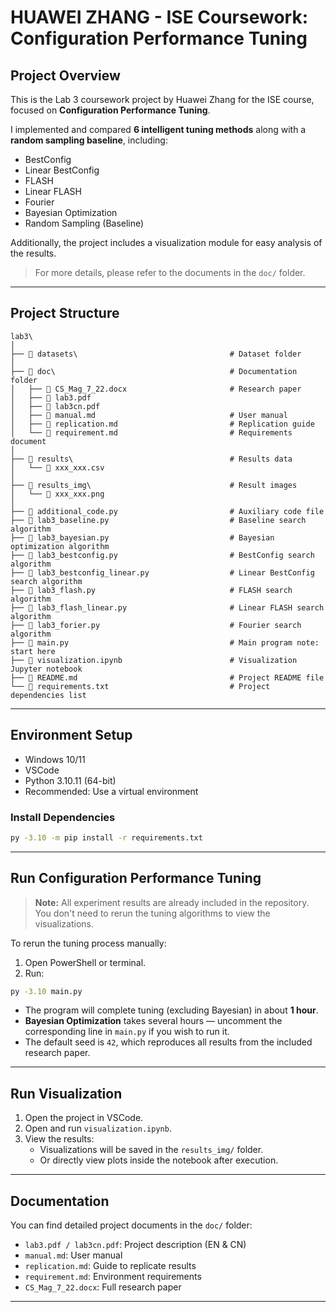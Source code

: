 

#  HUAWEI ZHANG - ISE Coursework: Configuration Performance Tuning

## Project Overview

This is the Lab 3 coursework project by Huawei Zhang for the ISE course, focused on **Configuration Performance Tuning**.

I implemented and compared **6 intelligent tuning methods** along with a **random sampling baseline**, including:

- BestConfig  
- Linear BestConfig  
- FLASH  
- Linear FLASH  
- Fourier  
- Bayesian Optimization  
- Random Sampling (Baseline)

Additionally, the project includes a visualization module for easy analysis of the results.

>  For more details, please refer to the documents in the `doc/` folder.

---

## Project Structure

```
lab3\
│
├── 📂 datasets\                                  # Dataset folder
│
├── 📂 doc\                                       # Documentation folder
│   ├── 📜 CS_Mag_7_22.docx                       # Research paper
│   ├── 📜 lab3.pdf                               
│   ├── 📜 lab3cn.pdf                             
│   ├── 📜 manual.md                              # User manual
│   ├── 📜 replication.md                         # Replication guide
│   └── 📜 requirement.md                         # Requirements document
│
├── 📂 results\                                   # Results data
│   └── 📜 xxx_xxx.csv                            
│
├── 📂 results_img\                               # Result images
│   └── 📜 xxx_xxx.png                            
│
├── 📜 additional_code.py                         # Auxiliary code file
├── 📜 lab3_baseline.py                           # Baseline search algorithm
├── 📜 lab3_bayesian.py                           # Bayesian optimization algorithm
├── 📜 lab3_bestconfig.py                         # BestConfig search algorithm
├── 📜 lab3_bestconfig_linear.py                  # Linear BestConfig search algorithm
├── 📜 lab3_flash.py                              # FLASH search algorithm
├── 📜 lab3_flash_linear.py                       # Linear FLASH search algorithm
├── 📜 lab3_forier.py                             # Fourier search algorithm
├── 🐍 main.py                                    # Main program note: start here
├── 📓 visualization.ipynb                        # Visualization Jupyter notebook
├── 📜 README.md                                  # Project README file
└── 📜 requirements.txt                           # Project dependencies list

```

---

## Environment Setup

- Windows 10/11  
- VSCode  
- Python 3.10.11 (64-bit)  
- Recommended: Use a virtual environment

### Install Dependencies

```bash
py -3.10 -m pip install -r requirements.txt
```

---

## Run Configuration Performance Tuning

> **Note:** All experiment results are already included in the repository. You don't need to rerun the tuning algorithms to view the visualizations.

To rerun the tuning process manually:

1. Open PowerShell or terminal.
2. Run:

```bash
py -3.10 main.py
```

- The program will complete tuning (excluding Bayesian) in about **1 hour**.
- **Bayesian Optimization** takes several hours — uncomment the corresponding line in `main.py` if you wish to run it.
- The default seed is `42`, which reproduces all results from the included research paper.

---

## Run Visualization

1. Open the project in VSCode.
2. Open and run `visualization.ipynb`.
3. View the results:
   - Visualizations will be saved in the `results_img/` folder.
   - Or directly view plots inside the notebook after execution.

---

## Documentation

You can find detailed project documents in the `doc/` folder:

- `lab3.pdf / lab3cn.pdf`: Project description (EN & CN)  
- `manual.md`: User manual  
- `replication.md`: Guide to replicate results  
- `requirement.md`: Environment requirements  
- `CS_Mag_7_22.docx`: Full research paper

---
